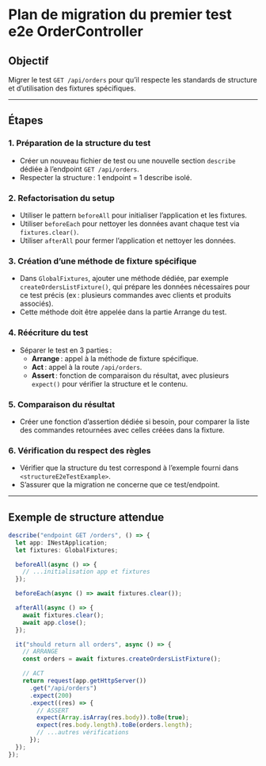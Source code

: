 # Plan de migration du premier test e2e OrderController

## Objectif
Migrer le test `GET /api/orders` pour qu’il respecte les standards de structure et d’utilisation des fixtures spécifiques.

---

## Étapes

### 1. Préparation de la structure du test

- Créer un nouveau fichier de test ou une nouvelle section `describe` dédiée à l’endpoint `GET /api/orders`.
- Respecter la structure : 1 endpoint = 1 describe isolé.

### 2. Refactorisation du setup

- Utiliser le pattern `beforeAll` pour initialiser l’application et les fixtures.
- Utiliser `beforeEach` pour nettoyer les données avant chaque test via `fixtures.clear()`.
- Utiliser `afterAll` pour fermer l’application et nettoyer les données.

### 3. Création d’une méthode de fixture spécifique

- Dans `GlobalFixtures`, ajouter une méthode dédiée, par exemple `createOrdersListFixture()`, qui prépare les données nécessaires pour ce test précis (ex : plusieurs commandes avec clients et produits associés).
- Cette méthode doit être appelée dans la partie Arrange du test.

### 4. Réécriture du test

- Séparer le test en 3 parties :
    - **Arrange** : appel à la méthode de fixture spécifique.
    - **Act** : appel à la route `/api/orders`.
    - **Assert** : fonction de comparaison du résultat, avec plusieurs `expect()` pour vérifier la structure et le contenu.

### 5. Comparaison du résultat

- Créer une fonction d’assertion dédiée si besoin, pour comparer la liste des commandes retournées avec celles créées dans la fixture.

### 6. Vérification du respect des règles

- Vérifier que la structure du test correspond à l’exemple fourni dans `<structureE2eTestExample>`.
- S’assurer que la migration ne concerne que ce test/endpoint.

---

## Exemple de structure attendue

```typescript
describe("endpoint GET /orders", () => {
  let app: INestApplication;
  let fixtures: GlobalFixtures;

  beforeAll(async () => {
    // ...initialisation app et fixtures
  });

  beforeEach(async () => await fixtures.clear());

  afterAll(async () => {
    await fixtures.clear();
    await app.close();
  });

  it("should return all orders", async () => {
    // ARRANGE
    const orders = await fixtures.createOrdersListFixture();

    // ACT
    return request(app.getHttpServer())
      .get("/api/orders")
      .expect(200)
      .expect((res) => {
        // ASSERT
        expect(Array.isArray(res.body)).toBe(true);
        expect(res.body.length).toBe(orders.length);
        // ...autres vérifications
      });
  });
});
